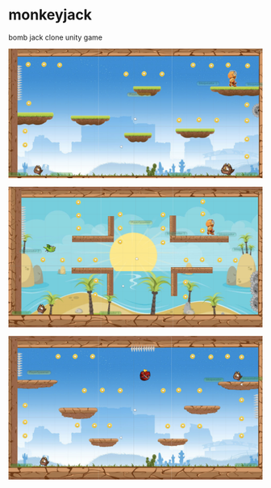 # monkeyjack
bomb jack clone unity game

![](screenshot1.png)

![](screenshot2.png)

![](screenshot3.png)
